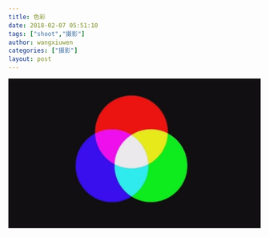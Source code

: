 ```yaml
---
title: 色彩
date: 2018-02-07 05:51:10
tags: ["shoot","摄影"]
author: wangxiuwen
categories: ["摄影"]
layout: post
---
```


![image.png](/images/195e768d0b86bfe25cd0d30565119cf7.png)